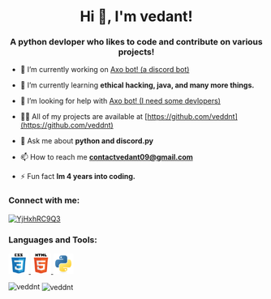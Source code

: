 <h1 align="center">Hi 👋, I'm vedant!</h1>
<h3 align="center">A python devloper who likes to code and contribute on various projects!</h3>

- 🔭 I’m currently working on [Axo bot! (a discord bot)](https://bit.ly/axo-bot)

- 🌱 I’m currently learning **ethical hacking, java, and many more things.**

- 🤝 I’m looking for help with [Axo bot! (I need some devlopers)](https://bit.ly/axo-server)

- 👨‍💻 All of my projects are available at [https://github.com/veddnt](https://github.com/veddnt)

- 💬 Ask me about **python and discord.py**

- 📫 How to reach me **contactvedant09@gmail.com**

- ⚡ Fun fact **Im 4 years into coding.**

<h3 align="left">Connect with me:</h3>
<p align="left">
<a href="https://discord.gg/YjHxhRC9Q3" target="blank"><img align="center" src="https://raw.githubusercontent.com/rahuldkjain/github-profile-readme-generator/master/src/images/icons/Social/discord.svg" alt="YjHxhRC9Q3" height="30" width="40" /></a>
</p>

<h3 align="left">Languages and Tools:</h3>
<p align="left"> <a href="https://www.w3schools.com/css/" target="_blank" rel="noreferrer"> <img src="https://raw.githubusercontent.com/devicons/devicon/master/icons/css3/css3-original-wordmark.svg" alt="css3" width="40" height="40"/> </a> <a href="https://www.w3.org/html/" target="_blank" rel="noreferrer"> <img src="https://raw.githubusercontent.com/devicons/devicon/master/icons/html5/html5-original-wordmark.svg" alt="html5" width="40" height="40"/> </a> <a href="https://www.python.org" target="_blank" rel="noreferrer"> <img src="https://raw.githubusercontent.com/devicons/devicon/master/icons/python/python-original.svg" alt="python" width="40" height="40"/> </a> </p>

<p><img align="left" src="https://github-readme-stats.vercel.app/api/top-langs?username=veddnt&show_icons=true&locale=en&layout=compact" alt="veddnt" /></p>

<p>&nbsp;<img align="center" src="https://github-readme-stats.vercel.app/api?username=veddnt&show_icons=true&locale=en" alt="veddnt" /></p>
